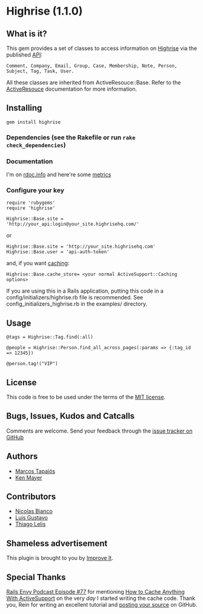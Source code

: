 # Highrise (1.1.0)

## What is it?

This gem provides a set of classes to access information on [Highrise][h] via the published [API][api]:

    Comment, Company, Email, Group, Case, Membership, Note, Person, Subject, Tag, Task, User. 

All these classes are inherited from ActiveResouce::Base. Refer to the [ActiveResouce][ar] documentation for more information.

## Installing

    gem install highrise

### Dependencies (see the Rakefile or run <code>rake check_dependencies</code>)

### Documentation

  I'm on [rdoc.info][rdoc] and here're some [metrics][devver]

### Configure your key
    
    require 'rubygems'
    require 'highrise'
    
    Highrise::Base.site = 'http://your_api:login@your_site.highrisehq.com/'
    
or

    Highrise::Base.site = 'http://your_site.highrisehq.com'
    Highrise::Base.user = 'api-auth-token'

and, if you want [caching][c]:

    Highrise::Base.cache_store= <your normal ActiveSupport::Caching options>
    
If you are using this in a Rails application, putting this code in a config/initializers/highrise.rb
file is recommended. See config_initializers_highrise.rb in the examples/ directory.

## Usage

    @tags = Highrise::Tag.find(:all)
    
    @people = Highrise::Person.find_all_across_pages(:params => {:tag_id => 12345})
    
    @person.tag!("VIP")

## License

This code is free to be used under the terms of the [MIT license][mit].

## Bugs, Issues, Kudos and Catcalls

Comments are welcome. Send your feedback through the [issue tracker on GitHub][i]

## Authors

* [Marcos Tapajós][mt]
* [Ken Mayer][km]

## Contributors

* [Nicolas Bianco][nb]
* [Luis Gustavo][lg]
* [Thiago Lelis][tl]

## Shameless advertisement

This plugin is brought to you by [Improve It][ii].

## Special Thanks

[Rails Envy Podcast Episode #77][re] for mentioning
[How to Cache Anything With ActiveSupport][rh] on the very *day* I started writing the cache code. Thank you, Rein
for writing an excellent tutorial and [posting your source][e] on GitHub.

[api]: http://developer.37signals.com/highrise
[ar]: http://api.rubyonrails.org/classes/ActiveResource/Base.html
[c]:  http://api.rubyonrails.org/classes/ActiveSupport/Cache
[co]: http://github.com/kmayer
[e]:  http://github.com/primedia/endeca/tree/master
[h]:  http://www.highrisehq.com/
[i]:  http://github.com/tapajos/highrise/issues
[ii]: http://www.improveit.com.br/en
[km]: http://github.com/kmayer
[lg]: http://github.com/luisbebop
[mit]:http://www.opensource.org/licenses/mit-license.php
[mt]: http://www.improveit.com.br/en/company/tapajos
[nb]: http://github.com/slainer86
[re]: http://www.railsenvy.com/2009/4/29/rails-envy-podcast-episode-077-04-29-2009
[rh]: http://reinh.com/blog/2009/04/27/how-to-cache-anything-with-activesupport.html
[tl]: http://github.com/ThiagoLelis
[rdoc]: http://rdoc.info/projects/kmayer/highrise
[devver]: https://devver.net/caliper/project?repo=git%3A%2F%2Fgithub.com%2Fkmayer%2Fhighrise.git
